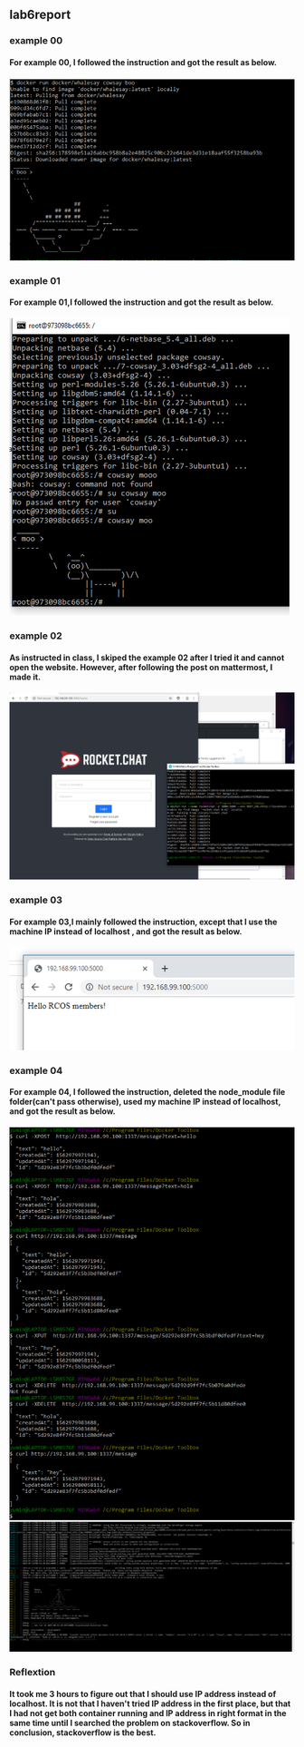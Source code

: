 ## lab6report
### example 00
#### For example 00, I followed the instruction and got the result as below.
#### ![ex0](ex0.PNG)

### example 01
#### For example 01,I followed the instruction and got the result as below.
#### ![ex1](ex1.PNG)

### example 02
#### As instructed in class, I skiped the example 02 after I tried it and cannot open the website. However, after following the post on mattermost, I made it.
#### ![ex2](ex2.PNG)

### example 03
#### For example 03,I mainly followed the instruction, except that I use the machine IP instead of localhost , and got the result as below.
#### ![ex3](ex3.PNG)

### example 04
#### For example 04, I followed the instruction, deleted the node_module file folder(can't pass otherwise), used my machine IP instead of localhost, and got the result as below.
#### ![ex4](ex4.PNG) ![ex4alter](ex4alter.PNG)

### Reflextion
#### It took me 3 hours to figure out that I should use IP address instead of localhost. It is not that I haven't tried IP address in the first place, but that I had not get both container running and IP address in right format in the same time until I searched the problem on stackoverflow. So in conclusion, stackoverflow is the best.
